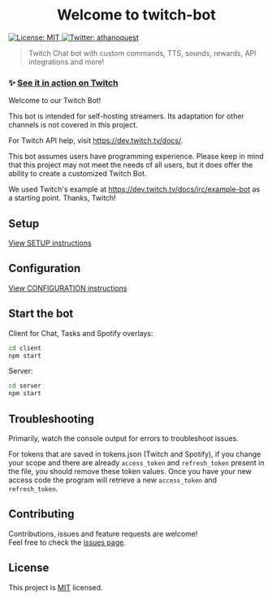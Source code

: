 <h1 align="center">Welcome to twitch-bot</h1>
<p>
  <a href="" target="_blank">
    <img alt="License: MIT" src="https://img.shields.io/badge/License-MIT-yellow.svg" />
  </a>
  <a href="https://twitter.com/athanoquest" target="_blank">
    <img alt="Twitter: athanoquest" src="https://img.shields.io/twitter/follow/athanoquest.svg?style=social" />
  </a>
</p>

> Twitch Chat bot with custom commands, TTS, sounds, rewards, API integrations and more!

### ✨ [See it in action on Twitch](https://www.twitch.tv/athano)

Welcome to our Twitch Bot!

This bot is intended for self-hosting streamers. Its adaptation for other channels is not covered in this project.

For Twitch API help, visit https://dev.twitch.tv/docs/.

This bot assumes users have programming experience. Please keep in mind that this project may not meet the needs of all users, but it does offer the ability to create a customized Twitch Bot.

We used Twitch's example at https://dev.twitch.tv/docs/irc/example-bot as a starting point. Thanks, Twitch!

## Setup
[View SETUP instructions](./docs/SETUP.md)


## Configuration
[View CONFIGURATION instructions](./docs/CONFIGURATION.md)

## Start the bot

Client for Chat, Tasks and Spotify overlays:

```sh
cd client
npm start
```

Server:

```sh
cd server
npm start
```

## Troubleshooting

Primarily, watch the console output for errors to troubleshoot issues.

For tokens that are saved in tokens.json (Twitch and Spotify), if you change your scope and there are already `access_token` and `refresh_token` present in the file, you should remove these token values. Once you have your new access code the program will retrieve a new `access_token` and `refresh_token`.
## Contributing

Contributions, issues and feature requests are welcome!<br />Feel free to check the [issues page](https://github.com/mjfwebb/twitch-bot/issues). 

## License

This project is [MIT](https://github.com/kefranabg/readme-md-generator/blob/master/LICENSE) licensed.
